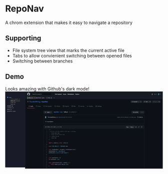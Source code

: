 # RepoNav

A chrom extension that makes it easy to navigate a repository

## Supporting
* File system tree view that marks the current active file
* Tabs to allow convienient switching between opened files
* Switching between branches

## Demo
Looks amazing with Github's dark mode!
![title](demo/screen1.PNG)